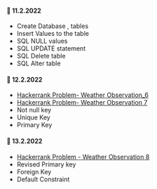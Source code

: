 

#### :dart: 11.2.2022

- Create Database , tables
- Insert Values to the table
- SQL NULL values
- SQL UPDATE statement
- SQL Delete table
- SQL Alter table

#### :dart: 12.2.2022

- [Hackerrank Problem- Weather Observation_6](https://github.com/madhuparna666/mySQL/blob/7e41b3c56186131d0b745654c40ec9fadd906bcd/DailyTrack/Hackerrank%20Problems/Weather_Observations_station_6.md)
- [Hackerrank Problem- Weather Observation 7](https://github.com/madhuparna666/mySQL/blob/37ecf9d004c75f586bc003faaa730b91cb290132/DailyTrack/Hackerrank%20Problems/Weather_Observations_station_7.md)
- Not null key 
- Unique Key
- Primary Key

#### :dart: 13.2.2022
- [Hackerrank Problem - Weather Observation 8](https://github.com/madhuparna666/mySQL/blob/b463d7d0110773b78360a81ca61175735e74ca25/DailyTrack/Hackerrank%20Problems/Weather_Observations_station_8.md)
- Revised Primary key
- Foreign Key
- Default Constraint
